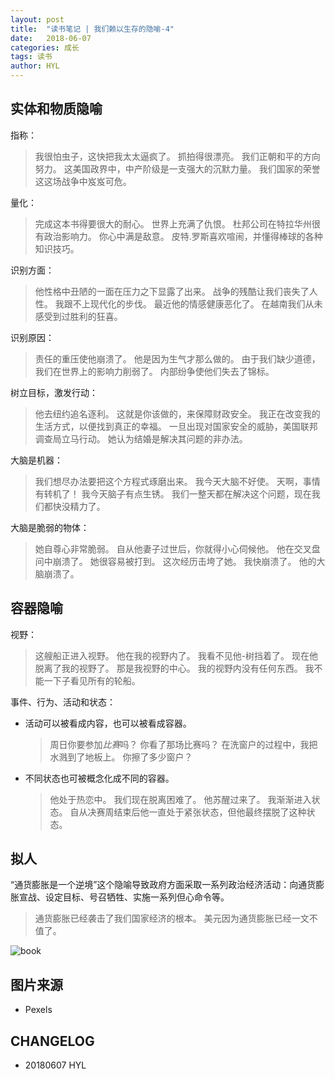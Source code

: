 ```yaml
---
layout: post
title:  "读书笔记 | 我们赖以生存的隐喻-4"
date:   2018-06-07
categories: 成长
tags: 读书
author: HYL
---
```


## 实体和物质隐喻

指称：

 > 我很怕虫子，这快把我太太逼疯了。
   抓拍得很漂亮。
   我们正朝和平的方向努力。
   这美国政界中，中产阶级是一支强大的沉默力量。
   我们国家的荣誉这这场战争中岌岌可危。
   
量化：

  > 完成这本书得要很大的耐心。
    世界上充满了仇恨。
    杜邦公司在特拉华州很有政治影响力。
    你心中满是敌意。
    皮特.罗斯喜欢喧闹，并懂得棒球的各种知识技巧。


识别方面：

  > 他性格中丑陋的一面在压力之下显露了出来。
    战争的残酷让我们丧失了人性。
    我跟不上现代化的步伐。
    最近他的情感健康恶化了。
    在越南我们从未感受到过胜利的狂喜。
    
识别原因：

   > 责任的重压使他崩溃了。
     他是因为生气才那么做的。
     由于我们缺少道德，我们在世界上的影响力削弱了。
     内部纷争使他们失去了锦标。
     
 树立目标，激发行动：
 
   > 他去纽约追名逐利。
     这就是你该做的，来保障财政安全。
     我正在改变我的生活方式，以便找到真正的幸福。
     一旦出现对国家安全的威胁，美国联邦调查局立马行动。
     她认为结婚是解决其问题的非办法。


大脑是机器：

   > 我们想尽办法要把这个方程式琢磨出来。
     我今天大脑不好使。
     天啊，事情有转机了！
     我今天脑子有点生锈。
     我们一整天都在解决这个问题，现在我们都快没精力了。
     
大脑是脆弱的物体：

   > 她自尊心非常脆弱。
     自从他妻子过世后，你就得小心伺候他。
     他在交叉盘问中崩溃了。
     她很容易被打到。
     这次经历击垮了她。
     我快崩溃了。
     他的大脑崩溃了。
     
## 容器隐喻

视野：

  > 这艘船正进入视野。
    他在我的视野内了。
    我看不见他-树挡着了。
    现在他脱离了我的视野了。
    那是我视野的中心。
    我的视野内没有任何东西。
    我不能一下子看见所有的轮船。
    
事件、行为、活动和状态：

  - 活动可以被看成内容，也可以被看成容器。
  
     > 周日你要参加*比赛*吗？
       你看了那场比赛吗？
       在洗窗户的过程中，我把水溅到了地板上。
       你擦了多少窗户？
       
     
  
  - 不同状态也可被概念化成不同的容器。
  
     > 他处于热恋中。
       我们现在脱离困难了。
       他苏醒过来了。
       我渐渐进入状态。
       自从决赛周结束后他一直处于紧张状态，但他最终摆脱了这种状态。
       
## 拟人

 “通货膨胀是一个逆境”这个隐喻导致政府方面采取一系列政治经济活动：向通货膨胀宣战、设定目标、号召牺牲、实施一系列但心命令等。
 
  > 通货膨胀已经袭击了我们国家经济的根本。
    美元因为通货膨胀已经一文不值了。
  

![book](https://images.pexels.com/photos/33196/still-life-teddy-white-read.jpg?cs=srgb&dl=book-cloth-cute-33196.jpg&fm=jpg)



## 图片来源

- Pexels


## CHANGELOG

- 20180607 HYL
